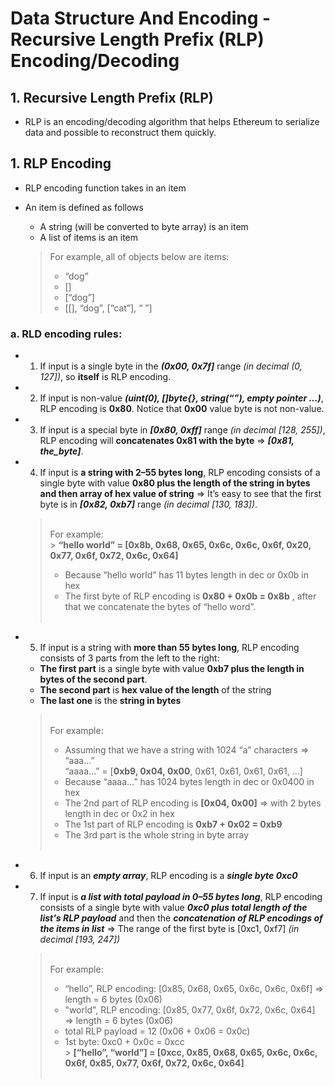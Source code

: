 # **Data Structure And Encoding - Recursive Length Prefix (RLP) Encoding/Decoding**

## **1. Recursive Length Prefix (RLP)**

- RLP is an encoding/decoding algorithm that helps Ethereum to serialize data and possible to reconstruct them quickly.

## **1. RLP Encoding**

- RLP encoding function takes in an item
- An item is defined as follows

  - A string (will be converted to byte array) is an item
  - A list of items is an item

  > For example, all of objects below are items:
  >
  > - “dog”
  > - []
  > - [“dog”]
  > - [[], “dog”, [“cat”], “ ”]

### **a. RLD encoding rules**:

- 1. If input is a single byte in the **_(0x00, 0x7f]_** range _(in decimal (0, 127])_, so **itself** is RLP encoding.
- 2. If input is non-value **_(uint(0), []byte{}, string(“”), empty pointer …)_**, RLP encoding is **0x80**. Notice that **0x00** value byte is not non-value.
- 3. If input is a special byte in **_[0x80, 0xff]_** range _(in decimal [128, 255])_, RLP encoding will **concatenates 0x81 with the byte** => **_[0x81, the_byte]_**.
- 4. If input is **a string with 2–55 bytes long**, RLP encoding consists of a single byte with value **0x80 plus the length of the string in bytes and then array of hex value of string** => It’s easy to see that the first byte is in **_[0x82, 0xb7]_** range _(in decimal [130, 183])_.

  > <br>For example:<br> > **“hello world” = [0x8b, 0x68, 0x65, 0x6c, 0x6c, 0x6f, 0x20, 0x77, 0x6f, 0x72, 0x6c, 0x64]**
  >
  > - Because “hello world” has 11 bytes length in dec or 0x0b in hex
  > - The first byte of RLP encoding is **0x80 + 0x0b = 0x8b** , after that we concatenate the bytes of “hello word”.<br><br>

- 5. If input is a string with **more than 55 bytes long**, RLP encoding consists of 3 parts from the left to the right:

  - **The first part** is a single byte with value **0xb7 plus the length in bytes of the second part**.
  - **The second part** is **hex value of the length** of the string
  - **The last one** is the **string in bytes**

  > <br>For example:
  >
  > - Assuming that we have a string with 1024 “a” characters => “aaa…”<br>
  >   “aaaa...” = [**0xb9, 0x04, 0x00**, 0x61, 0x61, 0x61, 0x61, ...]
  > - Because “aaaa...” has 1024 bytes length in dec or 0x0400 in hex
  > - The 2nd part of RLP encoding is **[0x04, 0x00]** => with 2 bytes length in dec or 0x2 in hex
  > - The 1st part of RLP encoding is **0xb7 + 0x02 = 0xb9**
  > - The 3rd part is the whole string in byte array<br><br>

- 6. If input is an **_empty array_**, RLP encoding is a **_single byte 0xc0_**
- 7. If input is **_a list with total payload in 0–55 bytes long_**, RLP encoding consists of a single byte with value **_0xc0 plus total length of the list's RLP payload_** and then the **_concatenation of RLP encodings of the items in list_** => The range of the first byte is [0xc1, 0xf7] _(in decimal [193, 247])_

  > <br>For example:<br>
  >
  > - “hello”, RLP encoding: [0x85, 0x68, 0x65, 0x6c, 0x6c, 0x6f] => length = 6 bytes (0x06)
  > - "world", RLP encoding: [0x85, 0x77, 0x6f, 0x72, 0x6c, 0x64] => length = 6 bytes (0x06)
  > - total RLP payload = 12 (0x06 + 0x06 = 0x0c)
  > - 1st byte: 0xc0 + 0x0c = 0xcc<br> > **[“hello”, “world”] = [0xcc, 0x85, 0x68, 0x65, 0x6c, 0x6c, 0x6f, 0x85, 0x77, 0x6f, 0x72, 0x6c, 0x64]**<br><br>
